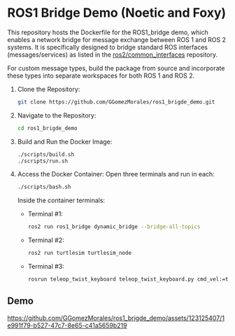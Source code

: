 # ROS1 Bridge Demo (Noetic and Foxy)

This repository hosts the Dockerfile for the ROS1_bridge demo, which enables a network bridge for message exchange between ROS 1 and ROS 2 systems. It is specifically designed to bridge standard ROS interfaces (messages/services) as listed in the [ros2/common_interfaces](https://github.com/ros2/common_interfaces) repository.

For custom message types, build the package from source and incorporate these types into separate workspaces for both ROS 1 and ROS 2.

1. Clone the Repository:
   ```bash
   git clone https://github.com/GGomezMorales/ros1_brigde_demo.git
   ```

2. Navigate to the Repository:
   ```bash
   cd ros1_brigde_demo
   ```

3. Build and Run the Docker Image:
   ```bash
   ./scripts/build.sh
   ./scripts/run.sh
   ```

4. Access the Docker Container:
   Open three terminals and run in each:
   ```bash
   ./scripts/bash.sh
   ```

   Inside the container terminals:
   - Terminal #1:
       ```bash
       ros2 run ros1_bridge dynamic_bridge --bridge-all-topics
       ```
   - Terminal #2:
       ```bash
       ros2 run turtlesim turtlesim_node
       ```
   - Terminal #3:
       ```bash
       rosrun teleop_twist_keyboard teleop_twist_keyboard.py cmd_vel:=turtle1/cmd_vel
       ```

## Demo

https://github.com/GGomezMorales/ros1_brigde_demo/assets/123125407/1e991f79-b527-47c7-8e65-c41a5659b219



